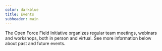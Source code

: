 ```yaml
---
color: darkblue
title: Events
subheader: main
---
```


The Open Force Field Initiative organizes regular team meetings, webinars and workshops, both in person and virtual. See more information below about past and future events.
